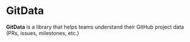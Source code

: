 GitData
=======

**GitData** is a library that helps teams understand their GitHub project data (PRs, issues, milestones, etc.)

